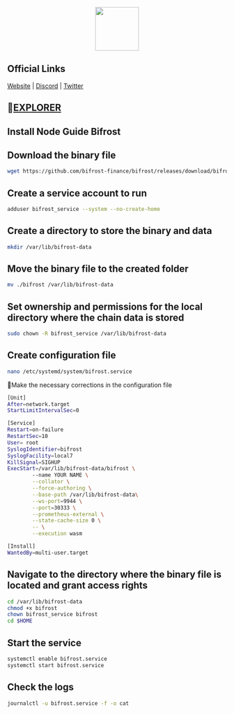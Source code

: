 <p align="center">
  <img width="100" height="100" src=https://github.com/MrHoodd/MainnetNodes/assets/105497450/d4423fb3-4151-4d94-bb6e-171ba328cfae
</p>

## Official Links

[Website](https://bifrost.finance/) | [Discord](https://discord.com/invite/8DRBw2h5X4) | [Twitter](https://twitter.com/BifrostFinance)

## :satellite:[EXPLORER](https://telemetry.polkadot.io/#list/0x9f28c6a68e0fc9646eff64935684f6eeeece527e37bbe1f213d22caa1d9d6bed)

## Install Node Guide Bifrost

## Download the binary file
```bash
wget https://github.com/bifrost-finance/bifrost/releases/download/bifrost-v0.9.64/bifrost
```

## Create a service account to run
```bash
adduser bifrost_service --system --no-create-home
```

## Create a directory to store the binary and data
```bash
mkdir /var/lib/bifrost-data
```

## Move the binary file to the created folder
```bash
mv ./bifrost /var/lib/bifrost-data
```

## Set ownership and permissions for the local directory where the chain data is stored
```bash
sudo chown -R bifrost_service /var/lib/bifrost-data
```

## Create configuration file
```bash
nano /etc/systemd/system/bifrost.service
```

:red_circle:Make the necessary corrections in the configuration file

```bash
[Unit]
After=network.target
StartLimitIntervalSec=0

[Service]
Restart=on-failure
RestartSec=10
User= root
SyslogIdentifier=bifrost
SyslogFacility=local7
KillSignal=SIGHUP
ExecStart=/var/lib/bifrost-data/bifrost \
        --name YOUR NAME \
        --collator \
        --force-authoring \
        --base-path /var/lib/bifrost-data\
        --ws-port=9944 \
        --port=30333 \
        --prometheus-external \
        --state-cache-size 0 \
        -- \
        --execution wasm

[Install]
WantedBy=multi-user.target
```

## Navigate to the directory where the binary file is located and grant access rights
```bash
cd /var/lib/bifrost-data
chmod +x bifrost
chown bifrost_service bifrost
cd $HOME
```

## Start the service
```bash
systemctl enable bifrost.service
systemctl start bifrost.service
```

## Check the logs
```bash
journalctl -u bifrost.service -f -o cat
```
